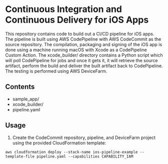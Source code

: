 # Continuous Integration and Continuous Delivery for iOS Apps

This repository contains code to build out a CI/CD pipeline for iOS apps.  The pipeline is built using AWS CodePipeline with AWS CodeCommit as the source repository.  The compilation, packaging and signing of the iOS app is done using a machine running macOS with Xcode as a CodePipeline Custom Action.  The xcode_builder/ directory contains a Python script which will poll CodePipeline for jobs and once it gets it, it will retrieve the source artifact, perform the build and deliver the built artifact back to CodePipeline.  The testing is performed using AWS DeviceFarm.

## Contents
- sample_app/
- xcode_builder/
- pipeline.yaml

## Usage

1. Create the CodeCommit repository, pipeline, and DeviceFarm project using the provided CloudFormation template:
```
aws cloudformation deploy --stack-name ios-pipeline-example --template-file pipeline.yaml --capabilities CAPABILITY_IAM
```

